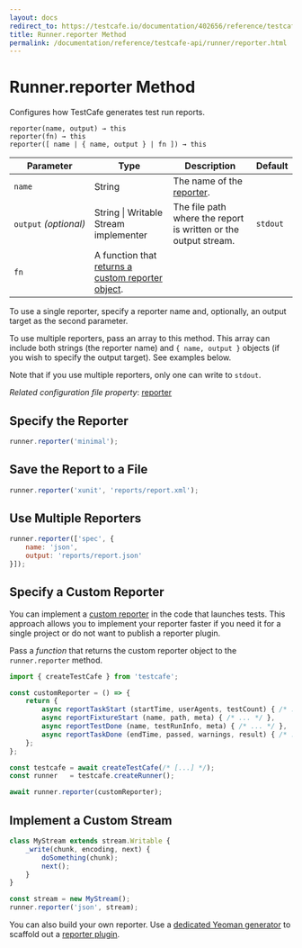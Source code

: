 ```yaml
---
layout: docs
redirect_to: https://testcafe.io/documentation/402656/reference/testcafe-api/runner/reporter
title: Runner.reporter Method
permalink: /documentation/reference/testcafe-api/runner/reporter.html
---
```

# Runner.reporter Method

Configures how TestCafe generates test run reports.

```text
reporter(name, output) → this
reporter(fn) → this
reporter([ name | { name, output } | fn ]) → this
```

Parameter                | Type                        | Description                                     | Default
------------------------ | --------------------------- | ----------------------------------------------- | --------
`name`                   | String      | The name of the [reporter](../../../guides/concepts/reporters.md).
`output`&#160;*(optional)* | String &#124; Writable Stream implementer | The file path where the report is written or the output stream. | `stdout`
`fn` | A function that [returns a custom reporter object](#specify-a-custom-reporter).

To use a single reporter, specify a reporter name and, optionally, an output target as the second parameter.

To use multiple reporters, pass an array to this method. This array can include both strings (the reporter name) and `{ name, output }` objects (if you wish to specify the output target). See examples below.

Note that if you use multiple reporters, only one can write to `stdout`.

*Related configuration file property*: [reporter](../../configuration-file.md#reporter)

## Specify the Reporter

```js
runner.reporter('minimal');
```

## Save the Report to a File

```js
runner.reporter('xunit', 'reports/report.xml');
```

## Use Multiple Reporters

```js
runner.reporter(['spec', {
    name: 'json',
    output: 'reports/report.json'
}]);
```

## Specify a Custom Reporter

You can implement a [custom reporter](../../../guides/extend-testcafe/reporter-plugin.md) in the code that launches tests. This approach allows you to implement your reporter faster if you need it for a single project or do not want to publish a reporter plugin.

Pass a *function* that returns the custom reporter object to the `runner.reporter` method.

```js
import { createTestCafe } from 'testcafe';

const customReporter = () => {
    return {
        async reportTaskStart (startTime, userAgents, testCount) { /* ... */ },
        async reportFixtureStart (name, path, meta) { /* ... */ },
        async reportTestDone (name, testRunInfo, meta) { /* ... */ },
        async reportTaskDone (endTime, passed, warnings, result) { /* ... */ }
    };
};

const testcafe = await createTestCafe(/* [...] */);
const runner   = testcafe.createRunner();

await runner.reporter(customReporter);
```

## Implement a Custom Stream

```js
class MyStream extends stream.Writable {
    _write(chunk, encoding, next) {
        doSomething(chunk);
        next();
    }
}

const stream = new MyStream();
runner.reporter('json', stream);
```

You can also build your own reporter. Use a [dedicated Yeoman generator](https://github.com/DevExpress/generator-testcafe-reporter) to scaffold out a [reporter plugin](../../../guides/extend-testcafe/reporter-plugin.md).
